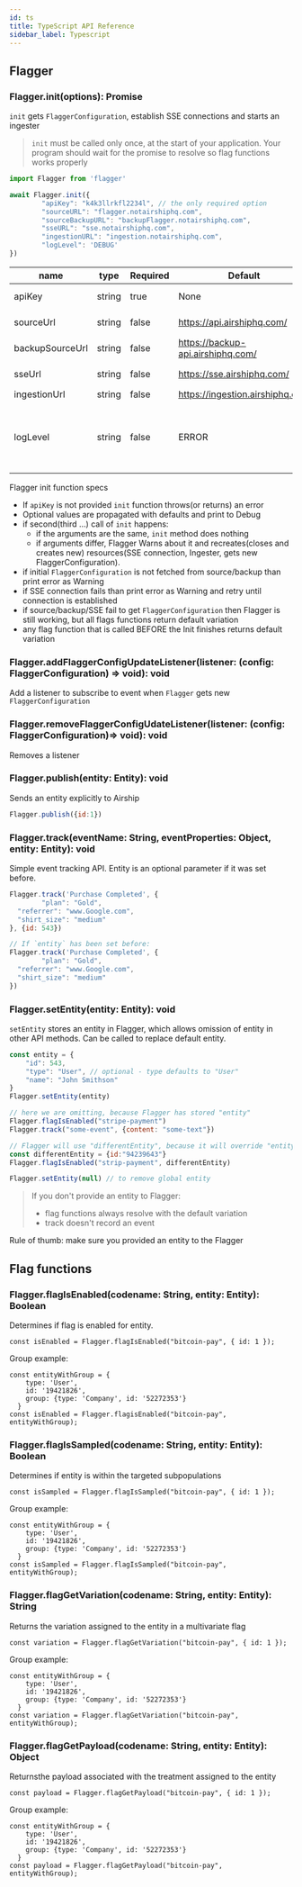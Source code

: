 ```yaml
---
id: ts
title: TypeScript API Reference
sidebar_label: Typescript
---
```


## Flagger
### Flagger.init(options): Promise<FlaggerInstance>

`init` gets `FlaggerConfiguration`, establish SSE connections and starts an ingester

> `init` must be called only once, at the start of your application. Your program should wait for the promise to resolve so flag functions works properly

```javascript
import Flagger from 'flagger'

await Flagger.init({
        "apiKey": "k4k3llrkfl2234l", // the only required option
        "sourceURL": "flagger.notairshiphq.com",
        "sourceBackupURL": "backupFlagger.notairshiphq.com",
        "sseURL": "sse.notairshiphq.com",
        "ingestionURL": "ingestion.notairshiphq.com",
        "logLevel": 'DEBUG'
})
```

| name            | type   | Required | Default                           | Description                                                                                             |
| --------------- | ------ | -------- | --------------------------------- | ------------------------------------------------------------------------------------------------------- |
| apiKey          | string | true     | None                              | API key to an environment                                                                               |
| sourceUrl       | string | false    | https://api.airshiphq.com/        | URL to get FlaggerConfiguration                                                                         |
| backupSourceUrl | string | false    | https://backup-api.airshiphq.com/ | backup URL to get FlaggerConfiguration                                                                  |
| sseUrl          | string | false    | https://sse.airshiphq.com/        | URL for real-time updates via sse                                                                       |
| ingestionUrl    | string | false    | https://ingestion.airshiphq.com   | URL for ingestion                                                                                       |
| logLevel        | string | false    | ERROR                             | set up log level: ERROR, WARN, DEBUG. Debug is the most verbose level and includes all Network requests |

Flagger init function specs
- If `apiKey` is not provided `init` function throws(or returns) an error
- Optional values are propagated with defaults and print to Debug
- if second(third …) call of `init` happens:
    - if the arguments are the same, `init` method does nothing
    - if arguments differ, Flagger Warns about it and recreates(closes and creates new) resources(SSE connection, 
    Ingester, gets new FlaggerConfiguration).
- if initial `FlaggerConfiguration` is not fetched from source/backup than print error as Warning
- if SSE connection fails than print error as Warning and retry until connection is established
- if source/backup/SSE fail to get `FlaggerConfiguration` then Flagger is still working, but all flags functions return 
default variation
- any flag function that is called BEFORE the Init finishes returns default variation  


### Flagger.addFlaggerConfigUpdateListener(listener: (config: FlaggerConfiguration) ⇒ void): void

Add a listener to subscribe to event when `Flagger` gets new `FlaggerConfiguration`
### Flagger.removeFlaggerConfigUdateListener(listener: (config: FlaggerConfiguration)⇒ void): void

Removes a listener

### Flagger.publish(entity: Entity): void

Sends an entity explicitly to Airship

```javascript
Flagger.publish({id:1})
```


### Flagger.track(eventName: String, eventProperties: Object, entity: Entity): void

Simple event tracking API.
Entity is an optional parameter if it was set before.

```javascript
Flagger.track('Purchase Completed', {
        "plan": "Gold",
  "referrer": "www.Google.com",
  "shirt_size": "medium"
}, {id: 543})

// If `entity` has been set before:
Flagger.track('Purchase Completed', {
        "plan": "Gold",
  "referrer": "www.Google.com",
  "shirt_size": "medium"
})
```

### Flagger.setEntity(entity: Entity): void

`setEntity` stores an entity in Flagger, which allows omission of entity in other API methods. 
Can be called to replace default entity.

```javascript
const entity = {
    "id": 543,
    "type": "User", // optional - type defaults to "User"
    "name": "John Smithson"
}
Flagger.setEntity(entity)

// here we are omitting, because Flagger has stored "entity"
Flagger.flagIsEnabled("stripe-payment")  
Flagger.track("some-event", {content: "some-text"})

// Flagger will use "differentEntity", because it will override "entity"
const differentEntity = {id:"94239643"}
Flagger.flagIsEnabled("strip-payment", differentEntity) 

Flagger.setEntity(null) // to remove global entity
```

>If you don't provide an entity to Flagger:
>- flag functions always resolve with the default variation
>- track doesn't record an event

Rule of thumb: make sure you provided an entity to the Flagger

## Flag functions
### Flagger.flagIsEnabled(codename: String, entity: Entity): Boolean

Determines if flag is enabled for entity.

    const isEnabled = Flagger.flagIsEnabled("bitcoin-pay", { id: 1 });

Group example:

    const entityWithGroup = {
        type: 'User',
        id: '19421826',
        group: {type: 'Company', id: '52272353'}
      }
    const isEnabled = Flagger.flagisEnabled("bitcoin-pay", entityWithGroup);



### Flagger.flagIsSampled(codename: String, entity: Entity): Boolean

Determines if entity is within the targeted subpopulations

    const isSampled = Flagger.flagIsSampled("bitcoin-pay", { id: 1 });

Group example:

    const entityWithGroup = {
        type: 'User',
        id: '19421826',
        group: {type: 'Company', id: '52272353'}
      }
    const isSampled = Flagger.flagIsSampled("bitcoin-pay", entityWithGroup);


### Flagger.flagGetVariation(codename: String, entity: Entity): String

Returns the variation assigned to the entity in a multivariate flag

    const variation = Flagger.flagGetVariation("bitcoin-pay", { id: 1 });

Group example:

    const entityWithGroup = {
        type: 'User',
        id: '19421826',
        group: {type: 'Company', id: '52272353'}
      }
    const variation = Flagger.flagGetVariation("bitcoin-pay", entityWithGroup);



### Flagger.flagGetPayload(codename: String, entity: Entity): Object

Returnsthe payload associated with the treatment assigned to the entity

    const payload = Flagger.flagGetPayload("bitcoin-pay", { id: 1 });

Group example:

    const entityWithGroup = {
        type: 'User',
        id: '19421826',
        group: {type: 'Company', id: '52272353'}
      }
    const payload = Flagger.flagGetPayload("bitcoin-pay", entityWithGroup);